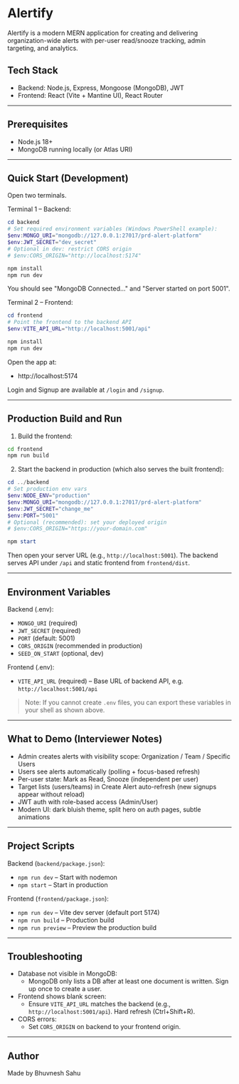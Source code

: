 # Alertify

Alertify is a modern MERN application for creating and delivering organization-wide alerts with per-user read/snooze tracking, admin targeting, and analytics.

## Tech Stack
- Backend: Node.js, Express, Mongoose (MongoDB), JWT
- Frontend: React (Vite + Mantine UI), React Router

---

## Prerequisites
- Node.js 18+
- MongoDB running locally (or Atlas URI)

---

## Quick Start (Development)
Open two terminals.

Terminal 1 – Backend:
```powershell
cd backend
# Set required environment variables (Windows PowerShell example):
$env:MONGO_URI="mongodb://127.0.0.1:27017/prd-alert-platform"
$env:JWT_SECRET="dev_secret"
# Optional in dev: restrict CORS origin
# $env:CORS_ORIGIN="http://localhost:5174"

npm install
npm run dev
```
You should see "MongoDB Connected..." and "Server started on port 5001".

Terminal 2 – Frontend:
```powershell
cd frontend
# Point the frontend to the backend API
$env:VITE_API_URL="http://localhost:5001/api"

npm install
npm run dev
```
Open the app at:
- http://localhost:5174

Login and Signup are available at `/login` and `/signup`.

---

## Production Build and Run
1) Build the frontend:
```bash
cd frontend
npm run build
```
2) Start the backend in production (which also serves the built frontend):
```powershell
cd ../backend
# Set production env vars
$env:NODE_ENV="production"
$env:MONGO_URI="mongodb://127.0.0.1:27017/prd-alert-platform"
$env:JWT_SECRET="change_me"
$env:PORT="5001"
# Optional (recommended): set your deployed origin
# $env:CORS_ORIGIN="https://your-domain.com"

npm start
```
Then open your server URL (e.g., `http://localhost:5001`). The backend serves API under `/api` and static frontend from `frontend/dist`.

---

## Environment Variables
Backend (.env):
- `MONGO_URI` (required)
- `JWT_SECRET` (required)
- `PORT` (default: 5001)
- `CORS_ORIGIN` (recommended in production)
- `SEED_ON_START` (optional, dev)

Frontend (.env):
- `VITE_API_URL` (required) – Base URL of backend API, e.g. `http://localhost:5001/api`

> Note: If you cannot create `.env` files, you can export these variables in your shell as shown above.

---

## What to Demo (Interviewer Notes)
- Admin creates alerts with visibility scope: Organization / Team / Specific Users
- Users see alerts automatically (polling + focus-based refresh)
- Per-user state: Mark as Read, Snooze (independent per user)
- Target lists (users/teams) in Create Alert auto-refresh (new signups appear without reload)
- JWT auth with role-based access (Admin/User)
- Modern UI: dark bluish theme, split hero on auth pages, subtle animations

---

## Project Scripts
Backend (`backend/package.json`):
- `npm run dev` – Start with nodemon
- `npm start` – Start in production

Frontend (`frontend/package.json`):
- `npm run dev` – Vite dev server (default port 5174)
- `npm run build` – Production build
- `npm run preview` – Preview the production build

---

## Troubleshooting
- Database not visible in MongoDB:
  - MongoDB only lists a DB after at least one document is written. Sign up once to create a user.
- Frontend shows blank screen:
  - Ensure `VITE_API_URL` matches the backend (e.g., `http://localhost:5001/api`). Hard refresh (Ctrl+Shift+R).
- CORS errors:
  - Set `CORS_ORIGIN` on backend to your frontend origin.

---

## Author
Made by Bhuvnesh Sahu
